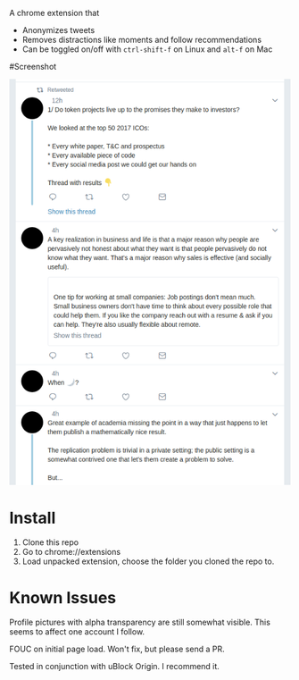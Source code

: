 A chrome extension that

- Anonymizes tweets
- Removes distractions like moments and follow recommendations
- Can be toggled on/off with `ctrl-shift-f` on Linux and `alt-f` on Mac

#Screenshot

![Alt text](/anontweets.png?raw=true "Screenshot of anonymized tweets")

# Install

1) Clone this repo
2) Go to chrome://extensions
3) Load unpacked extension, choose the folder you cloned the repo to.

# Known Issues

Profile pictures with alpha transparency are still somewhat visible. This seems to affect one account I follow.

FOUC on initial page load. Won't fix, but please send a PR.

Tested in conjunction with uBlock Origin. I recommend it.